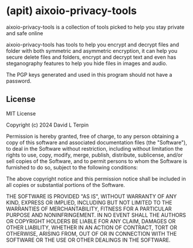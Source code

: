 # (apit) aixoio-privacy-tools
aixoio-privacy-tools is a collection of tools picked to help you stay private and safe online

aixoio-privacy-tools has tools to help you encrypt and decrypt files and folder with both symmetric and asymmetric encryption, it can help you secure delete files and folders, encrypt and decrypt text and even has steganography features to help you hide files in images and audio.

The PGP keys generated and used in this program should not have a password.

## License
MIT License

Copyright (c) 2024 David L Terpin

Permission is hereby granted, free of charge, to any person obtaining a copy
of this software and associated documentation files (the "Software"), to deal
in the Software without restriction, including without limitation the rights
to use, copy, modify, merge, publish, distribute, sublicense, and/or sell
copies of the Software, and to permit persons to whom the Software is
furnished to do so, subject to the following conditions:

The above copyright notice and this permission notice shall be included in all
copies or substantial portions of the Software.

THE SOFTWARE IS PROVIDED "AS IS", WITHOUT WARRANTY OF ANY KIND, EXPRESS OR
IMPLIED, INCLUDING BUT NOT LIMITED TO THE WARRANTIES OF MERCHANTABILITY,
FITNESS FOR A PARTICULAR PURPOSE AND NONINFRINGEMENT. IN NO EVENT SHALL THE
AUTHORS OR COPYRIGHT HOLDERS BE LIABLE FOR ANY CLAIM, DAMAGES OR OTHER
LIABILITY, WHETHER IN AN ACTION OF CONTRACT, TORT OR OTHERWISE, ARISING FROM,
OUT OF OR IN CONNECTION WITH THE SOFTWARE OR THE USE OR OTHER DEALINGS IN THE
SOFTWARE.
